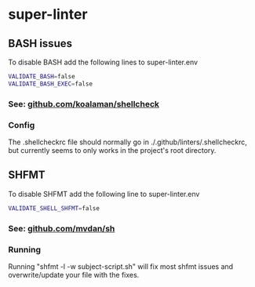 # super-linter

## BASH issues

To disable BASH add the following lines to super-linter.env

```bash
VALIDATE_BASH=false
VALIDATE_BASH_EXEC=false
```

### See: [github.com/koalaman/shellcheck](https://github.com/koalaman/shellcheck)

### Config

The .shellcheckrc file should normally go in ./.github/linters/.shellcheckrc, but currently seems to only works in the project's root directory.

## SHFMT

To disable SHFMT add the following line to super-linter.env

```bash
VALIDATE_SHELL_SHFMT=false
```

### See: [github.com/mvdan/sh](https://github.com/mvdan/sh?tab=readme-ov-file#shfmt)

### Running

Running "shfmt -l -w subject-script.sh" will fix most shfmt issues and overwrite/update your file with the fixes.
